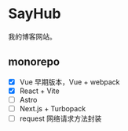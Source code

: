 # SayHub

我的博客网站。

## monorepo

- [x] Vue 早期版本，Vue + webpack
- [x] React + Vite
- [ ] Astro
- [ ] Next.js + Turbopack
- [ ] request 网络请求方法封装
